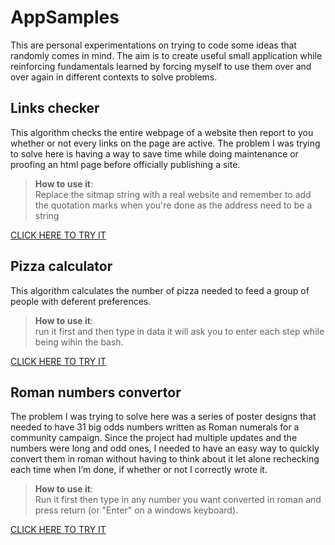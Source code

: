 # AppSamples
This are personal experimentations on trying to code some ideas that 
randomly comes in mind. The aim is to create useful small application 
while reinforcing fundamentals learned by forcing myself to use them 
over and over again in different contexts to solve problems.




## Links checker
This algorithm checks the entire webpage of a website then report to you 
whether or not every links on the page are active. The problem I was 
trying to solve here is having a way to save time while doing maintenance 
or proofing an html page before officially publishing a site.

> **How to use it**:\
> Replace the sitmap string with a real website and remember 
to add the quotation marks when you're done as the address need 
to be a string 

[CLICK HERE TO TRY IT](https://repl.it/@ChrisPy1/LinksChecker)




## Pizza calculator
This algorithm calculates the number of pizza needed to feed a 
group of people with deferent preferences.

> **How to use it**:\
> run it first and then type in data it will ask you to enter each 
step while being wihin the bash.

[CLICK HERE TO TRY IT](https://repl.it/@ChrisPy1/PizzaCalculator)




## Roman numbers convertor
The problem I was trying to solve here was a series of poster 
designs that needed to have 31 big odds numbers written as Roman 
numerals for a community campaign. Since the project had multiple 
updates and the numbers were long and odd ones, I needed to have 
an easy way to quickly convert them in roman without having 
to think about it let alone rechecking each time when I’m done, 
if whether or not I correctly wrote it.

> **How to use it**:\
> Run it first then type in any number you want converted in roman
and press return (or "Enter" on a windows keyboard).

[CLICK HERE TO TRY IT](https://repl.it/@ChrisPy1/RomanNumberConvertor)

